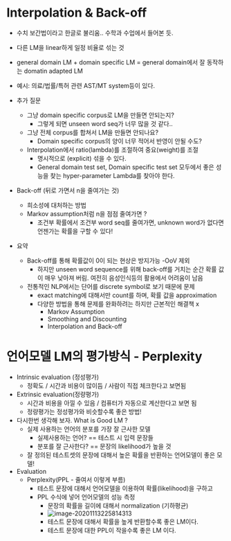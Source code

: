 # Interpolation & Back-off

- 수치 보간법이라고 한글로 불리움.. 수학과 수업에서 들어본 듯.
- 다른 LM을 linear하게 일정 비율로 섞는 것
- general domain LM + domain specific LM = general domain에서 잘 동작하는 domatin adapted LM
- 예시: 의료/법률/특허 관련 AST/MT  system등이 있다.
- 추가 질문
  - 그냥 domain specific corpus로 LM을 만들면 안되는지?
    - 그렇게 되면 unseen word seq가 너무 많을 것 같다..
  - 그냥 전체 corpus를 합쳐서 LM을 만들면 안되나요?
    - Domain specific corpus의 양이 너무 적어서 반영이 안될 수도?
  - Interpolation에서 ratio(lambda)를 조절하여 중요(weight)를 조절
    - 명시적으로 (explicit) 섞을 수 있다.
    - General domain test set, Domain specific test set 모두에서 좋은 성능을 찾는 hyper-parameter Lambda를 찾아야 한다.
- Back-off (뒤로 가면서 n을 줄여가는 것)
  - 희소성에 대처하는 방법
  - Markov assumption처럼 n을 점점 줄여가면 ?
    - 조건부 확률에서 조건부 word seq를 줄여가면, unknown word가 없다면 언젠가는 확률을 구할 수 있다!

- 요약
  - Back-off를 통해 확률값이 0이 되는 현상은 방지가능 -OoV 제외
    - 하지만 unseen word sequence를 위해 back-off를 거치는 순간 확률 값이 매우 낮아져 버림. 여전히 음성인식등의 활용에서 어려움이 남음
  - 전통적인 NLP에서는 단어를 discrete symbol로 보기 때문에 문제
    - exact matching에 대해서만 count를 하며, 확률 값을 approximation
    - 다양한 방법을 통해 문제를 완화하려는 하지만 근본적인 해결책 x
      - Markov Assumption
      - Smoothing and Discounting
      - Interpolation and Back-off

# 언어모델 LM의 평가방식 - Perplexity

- Intrinsic evaluation (정성평가)
  - 정확도 / 시간과 비용이 많이듬 / 사람이 직접 체크한다고 보면됨
- Extrinsic evaluation(정량평가)
  - 시간과 비용을 아낄 수 있음 / 컴퓨터가 자동으로 계산한다고 보면 됨
  - 정량평가는 정성평가와 비슷할수록 좋은 방법!
- 다시한번 생각해 보자. What is Good LM ?
  - 실제 사용하는 언어의 분포를 가장 잘 근사한 모델
    - 실제사용하는 언어? == 테스트 시 입력 문장들
    - 분포를 잘 근사한다? == 문장의 likelihood가 높을 것
  - 잘 정의된 테스트셋의 문장에 대해서 높은 확률을 반환하는 언어모델이 좋은 모델!
- Evaluation 
  - Perplexity(PPL - 줄여서 이렇게 부름)
    - 테스트 문장에 대해서 언어모델을 이용하여 확률(likelihood)을 구하고
    - PPL 수식에 넣어 언어모델의 성능 측정
      - 문장의 확률을 길이에 대해서 normalization (기하평균)
      - ![image-20201113225814313](/Users/tkim29/github_blog/shoman2.github.io/assets/img/image-20201113225814313.png)
      - 테스트 문장에 대해서 확률을 높게 반환할수록 좋은 LM이다.
      - 테스트 문장에 대한 PPL이 작을수록 좋은 LM 이다.

